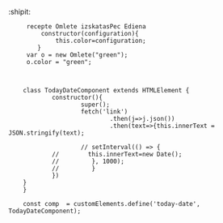 :shipit:


         recepte Omlete izskatasPec Ediena
             constructor(configuration){
                 this.color=configuration;
            }
         var o = new Omlete("green"); 
         o.color = "green"; 



        class TodayDateComponent extends HTMLElement {
                constructor(){
                        super();
                        fetch('link')
                                .then(j=>j.json())
                                .then(text=>{this.innerText = JSON.stringify(text);
                                        
                        // setInterval(() => {
                //        this.innerText=new Date();
                //         }, 1000);
                //         }
                })
        } 
        }      

        const comp  = customElements.define('today-date', TodayDateComponent);
